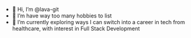 - 👋 Hi, I’m @lava-git
- 👀 I’m have way too many hobbies to list
- 🌱 I’m currently exploring ways I can switch into a career in tech from healthcare, with interest in Full Stack Development

<!---
lava-git/lava-git is a ✨ special ✨ repository because its `README.md` (this file) appears on your GitHub profile.
You can click the Preview link to take a look at your changes.
--->

